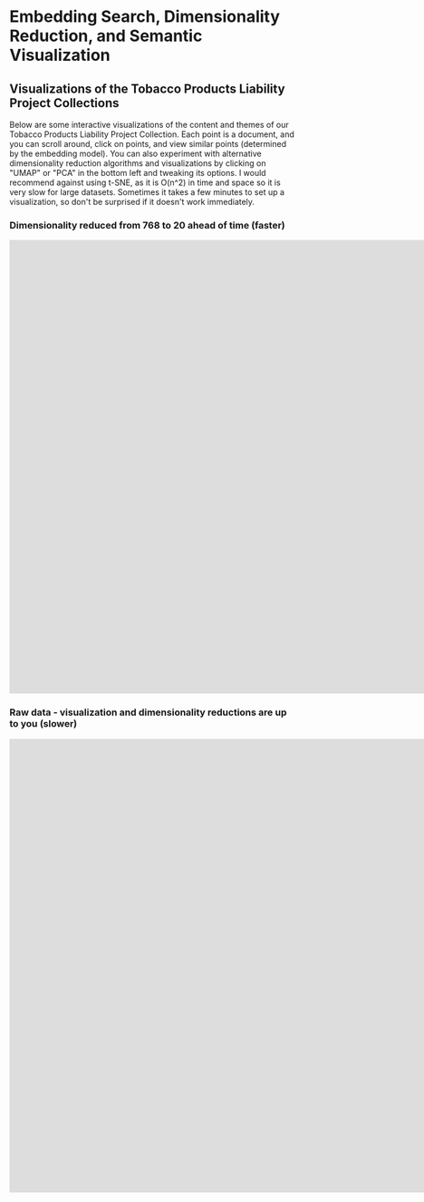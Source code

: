 # Embedding Search, Dimensionality Reduction, and Semantic Visualization



## Visualizations of the Tobacco Products Liability Project Collections

Below are some interactive visualizations of the content and themes of our Tobacco Products Liability Project Collection. Each point is a document, and you can scroll around, click on points, and view similar points (determined by the embedding model). You can also experiment with alternative dimensionality reduction algorithms and visualizations by clicking on "UMAP" or "PCA" in the bottom left and tweaking its options. I would recommend against using t-SNE, as it is O(n^2) in time and space so it is very slow for large datasets. Sometimes it takes a few minutes to set up a visualization, so don't be surprised if it doesn't work immediately.

### Dimensionality reduced from 768 to 20 ahead of time (faster)

<p align="center"><iframe src="https://projector.tensorflow.org/?config=https://raw.githubusercontent.com/generic-account/visualizations/main/visualization-json" style="border:0px #ffffff none;" name="myiFrame" scrolling="no" frameborder="1" marginheight="0px" marginwidth="0px" height="800px" width="1900px" allowfullscreen></iframe></p>



### Raw data - visualization and dimensionality reductions are up to you (slower)

<p align="center"><iframe src="https://projector.tensorflow.org/?config=https://raw.githubusercontent.com/generic-account/visualizations/main/visualization-json-large" style="border:0px #ffffff none;" name="myiFrame" scrolling="no" frameborder="1" marginheight="0px" marginwidth="0px" height="800px" width="1900px" allowfullscreen></iframe></p>

